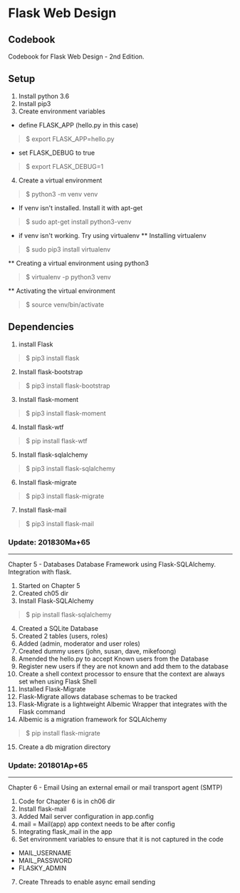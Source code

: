 # Flask Web Design
## Codebook

Codebook for Flask Web Design - 2nd Edition.

Setup
-----

1. Install python 3.6
2. Install pip3
3. Create environment variables
* define FLASK_APP (hello.py in this case)
> $ export FLASK_APP=hello.py

* set FLASK_DEBUG to true
> $ export FLASK_DEBUG=1

4. Create a virtual environment
> $ python3 -m venv venv

* If venv isn't installed. Install it with apt-get
> $ sudo apt-get install python3-venv

* if venv isn't working. Try using virtualenv
** Installing virtualenv
> $ sudo pip3 install virtualenv

** Creating a virtual environment using python3
> $ virtualenv -p python3 venv

** Activating the virtual environment
> $ source venv/bin/activate

Dependencies
------------

1. install Flask
> $ pip3 install flask

2. Install flask-bootstrap
> $ pip3 install flask-bootstrap

3. Install flask-moment
> $ pip3 install flask-moment

4. Install flask-wtf
> $ pip install flask-wtf

5. Install flask-sqlalchemy
> $ pip3 install flask-sqlalchemy

6. Install flask-migrate
> $ pip3 install flask-migrate

7. Install flask-mail
> $ pip3 install flask-mail

### Update: 201830Ma+65
-----------------------

Chapter 5 - Databases
Database Framework using Flask-SQLAlchemy. Integration with flask.

1. Started on Chapter 5
2. Created ch05 dir
3. Install Flask-SQLAlchemy
> $ pip install flask-sqlalchemy

4. Created a SQLite Database
5. Created 2 tables (users, roles)
6. Added (admin, moderator and user roles)
7. Created dummy users (john, susan, dave, mikefoong)
8. Amended the hello.py to accept Known users from the Database
9. Register new users if they are not known and add them to the database
10. Create a shell context processor to ensure that the context are always set when using Flask Shell
11. Installed Flask-Migrate
12. Flask-Migrate allows database schemas to be tracked
13. Flask-Migrate is a lightweight Albemic Wrapper that integrates with the Flask command
14. Albemic is a migration framework for SQLAlchemy
> $ pip install flask-migrate

15. Create a db migration directory

### Update: 201801Ap+65
-----------------------

Chapter 6 - Email
Using an external email or mail transport agent (SMTP)

1. Code for Chapter 6 is in ch06 dir
2. Install flask-mail
3. Added Mail server configuration in app.config
4. mail = Mail(app) app context needs to be after config
5. Integrating flask_mail in the app
6. Set environment variables to ensure that it is not captured in the code
* MAIL_USERNAME
* MAIL_PASSWORD
* FLASKY_ADMIN
7. Create Threads to enable async email sending
